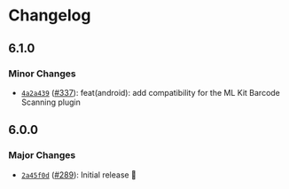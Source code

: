 # Changelog

## 6.1.0

### Minor Changes

- [`4a2a439`](https://github.com/capawesome-team/capacitor-plugins/commit/4a2a4390a282ee782ed5c838391d77c4af3795da) ([#337](https://github.com/capawesome-team/capacitor-plugins/pull/337)): feat(android): add compatibility for the ML Kit Barcode Scanning plugin

## 6.0.0

### Major Changes

- [`2a45f0d`](https://github.com/capawesome-team/capacitor-plugins/commit/2a45f0d1553351651c165f72c1be3e53a8fa750f) ([#289](https://github.com/capawesome-team/capacitor-plugins/pull/289)): Initial release 🎉
